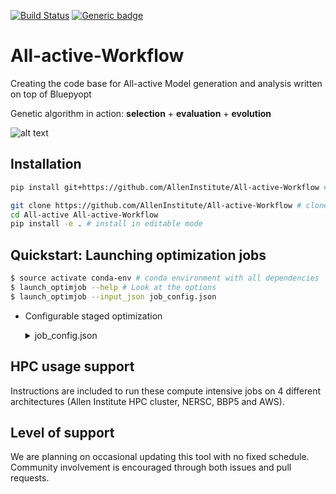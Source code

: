 [![Build Status](https://travis-ci.com/anirban6908/All-active-Workflow.svg?token=93Twb9jDYFzVNoM9gSjr&branch=master)](https://travis-ci.com/anirban6908/All-active-Workflow)
[![Generic badge](https://img.shields.io/badge/License-Allen_Institute-yellow.svg)](https://alleninstitute.org/legal/terms-use/)


# All-active-Workflow
Creating the code base for All-active Model generation and analysis written on top of Bluepyopt

Genetic algorithm in action: **selection** + **evaluation** + **evolution**

![alt text](examples/visualization/animations/GA_evolution_animation/movie.gif "all-active model optimization") 

## Installation
```bash
pip install git+https://github.com/AllenInstitute/All-active-Workflow # install directly from the repository
```

```bash
git clone https://github.com/AllenInstitute/All-active-Workflow # clone repository from github
cd All-active All-active-Workflow
pip install -e . # install in editable mode
```


## Quickstart: Launching optimization jobs
```bash
$ source activate conda-env # conda environment with all dependencies
$ launch_optimjob --help # Look at the options
$ launch_optimjob --input_json job_config.json
```

* Configurable staged optimization 
    <details> <summary>job_config.json</summary>

    ```json
    {
        "cty_config": {
            "cell_id": "483101699"
        },
        "job_config": {
            "highlevel_jobconfig": {
                "conda_env": "ateam_opt",
                "axon_type": "stub_axon",
                "data_source": "web",
                "ephys_dir": "ephys_data",
                "non_standard_nwb": false,
                "feature_stimtypes": [
                    "Long Square"
                ],
                "feature_names_path": "feature_set_all.json",
                "compiled_modfiles_dir": "x86_64",
                "job_dir": "483101699_benchmark_timeout"
            },
            "stage_jobconfig": [
                {
                    "stage_name": "Stage0",
                    "stage_stimtypes": [
                        "Long Square"
                    ],
                    "stage_features": "feature_set_stage0.json",
                    "stage_parameters": "param_bounds_stage0.json",
                    "filter_rule": "filter_feat_proto_passive",
                    "offspring_size": 512,
                    "max_ngen": 50,
                    "optim_config":{
                        "nengines": 256,
                        "nnodes": 16,
                        "qos": "celltypes",
                        "nprocs": 16,
                        "error_stream": "job.err",
                        "output_stream": "job.out",
                        "jobmem": "100g",
                        "jobtime": "5:00:00",
                        "ipyparallel": true,
                        "ipyparallel_db": "sqlitedb",
                        "main_script": "Optim_Main.py"
                    },
                    "analysis_config":{
                        "main_script": "analyze_stagejob.py"
                    },
                    "seed": [
                        1
                    ]
                },
                {
                    "stage_name": "Stage1",
                    "stage_stimtypes": [
                        "Long Square"
                    ],
                    "stage_features": "feature_set_stage1.json",
                    "stage_parameters": "param_bounds_stage1.json",
                    "filter_rule": "filter_feat_proto_passive",
                    "offspring_size": 512,
                    "max_ngen": 50,
                    "optim_config":{
                        "nengines": 256,
                        "nnodes": 16,
                        "qos": "celltypes",
                        "nprocs": 16,
                        "error_stream": "job.err",
                        "output_stream": "job.out",
                        "jobmem": "100g",
                        "jobtime": "5:00:00",
                        "ipyparallel": true,
                        "ipyparallel_db": "sqlitedb",
                        "main_script": "Optim_Main.py"
                    },
                    "analysis_config":{
                        "main_script": "analyze_stagejob.py"
                    },
                    "seed": [
                        1
                    ]
                },
                {
                    "stage_name": "Stage2",
                    "stage_stimtypes": [
                        "Long Square"
                    ],
                    "stage_features": "feature_set_stage2.json",
                    "stage_parameters": "param_bounds_stage2_mouse_spiny.json",
                    "filter_rule": "filter_feat_proto_active",
                    "AP_initiation_zone": "axon",
                    "offspring_size": 512,
                    "cp_backup_dir": "checkpoints_backup",
                    "max_ngen": 200,
                    "optim_config":{
                        "nengines": 256,
                        "nnodes": 16,
                        "qos": "celltypes",
                        "nprocs": 16,
                        "error_stream": "job.err",
                        "output_stream": "job.out",
                        "jobmem": "150g",
                        "jobtime": "12:00:00",
                        "ipyparallel": true,
                        "ipyparallel_db": "sqlitedb",
                        "main_script": "Optim_Main.py"
                    },
                    "analysis_config":{
                        "main_script": "analyze_stagejob.py",
                        "ipyparallel": true,
                        "ipyparallel_db": "nodb",
                        "error_stream": "analysis.err",
                        "output_stream": "analysis.out",
                        "nengines": 40,
                        "nnodes": 4,
                        "nprocs": 10,
                        "jobtime": "10:00:00",
                        "jobmem": "100g",
                        "qos": "celltypes"
                    },
                    "seed": [
                        1,
                        2,
                        3,
                        4
                    ],
                    "run_hof_analysis": true,
                    "run_peri_comparison": false,
                    "depol_block_check": true,
                    "add_fi_kink": true,
                    "calc_model_perf": true,
                    "model_postprocess": true,
                    "calc_time_statistics": true,
                    "timeout": 300,
                    "hoc_export": true
                }
            ]
        }
    }

    ```
    </details>

## HPC usage support
Instructions are included to run these compute intensive jobs on 4 different architectures (Allen Institute HPC cluster, NERSC, BBP5 and AWS).


## Level of support

We are planning on occasional updating this tool with no fixed schedule. Community involvement is encouraged through both issues and pull requests.

